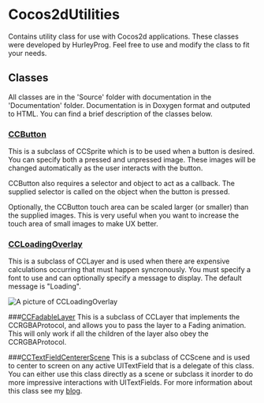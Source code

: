 Cocos2dUtilities
================

Contains utility class for use with Cocos2d applications. 
These classes were developed by HurleyProg. 
Feel free to use and modify the class to fit your needs.

Classes
----------------
All classes are in the 'Source' folder with documentation in the 'Documentation' folder. 
Documentation is in Doxygen format and outputed to HTML.
You can find a brief description of the classes below.

### [CCButton](https://github.com/HurleyProg/Cocos2dUtilities/tree/master/Source/CCButton)
This is a subclass of CCSprite which is to be used when a button is desired. 
You can specify both a pressed and unpressed image. 
These images will be changed automatically as the user interacts with the button.

CCButton also requires a selector and object to act as a callback.
The supplied selector is called on the object when the button is pressed.

Optionally, the CCButton touch area can be scaled larger (or smaller) than the supplied images. 
This is very useful when you want to increase the touch area of small images to make UX better.

### [CCLoadingOverlay](https://github.com/HurleyProg/Cocos2dUtilities/tree/master/Source/CCLoadingOverlay)
This is a subclass of CCLayer and is used when there are expensive calculations occurring that must happen syncronously.
You must specify a font to use and can optionally specify a message to display. The default message is "Loading".

![A picture of CCLoadingOverlay](https://raw.github.com/HurleyProg/Cocos2dUtilities/master/Source/Doxygen%20Static%20Pages/CCLoadingOverlay.png "CCloadingOverlay example")

###[CCFadableLayer](https://github.com/HurleyProg/Cocos2dUtilities/tree/master/Source/CCFadableLayer)
This is a subclass of CCLayer that implements the CCRGBAProtocol, and allows you to pass the layer to a Fading animation.
This will only work if all the children of the layer also obey the CCRGBAProtocol.

###[CCTextFieldCentererScene](https://github.com/HurleyProg/Cocos2dUtilities/tree/master/Source/CCTextFieldCentererScene)
This is a subclass of CCScene and is used to center to screen on any active UITextField that is a delegate of this class.
You can either use this class directly as a scene or subclass it inorder to do more impressive interactions with UITextFields.
For more information about this class see my [blog](http://www.hurleyprog.com/empous/using-and-centering-uitextfields-in-cocos2d/).
